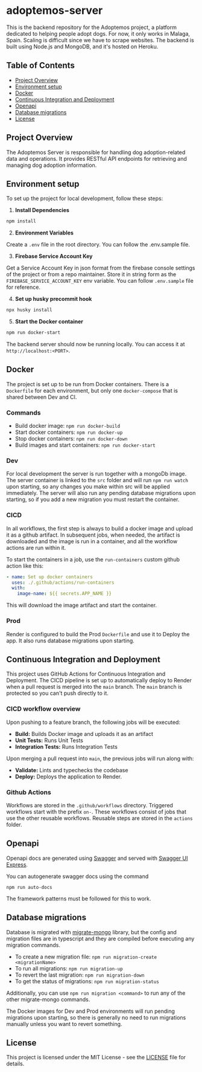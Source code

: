# adoptemos-server
This is the backend repository for the Adoptemos project, a platform dedicated to helping people adopt dogs.
For now, it only works in Malaga, Spain. Scaling is difficult since we have to scrape websites.
The backend is built using Node.js and MongoDB, and it's hosted on Heroku.

## Table of Contents

- [Project Overview](#project-overview)
- [Environment setup](#environment-setup)
- [Docker](#docker)
- [Continuous Integration and Deployment](#continuous-integration-and-deployment)
- [Openapi](#openapi)
- [Database migrations](#database-migrations)
- [License](#license)

## Project Overview

The Adoptemos Server is responsible for handling dog adoption-related data and operations.
It provides RESTful API endpoints for retrieving and managing dog adoption information.

## Environment setup

To set up the project for local development, follow these steps:

1. **Install Dependencies**

```bash
npm install
```

2. **Environment Variables**

Create a `.env` file in the root directory. You can follow the .env.sample file.

3. **Firebase Service Account Key**

Get a Service Account Key in json format from the firebase console settings of the project or from a repo maintainer. Store it in string form as the `FIREBASE_SERVICE_ACCOUNT_KEY` env variable. You can follow `.env.sample` file for reference.

4. **Set up husky precommit hook**

```bash
npx husky install
```

5. **Start the Docker container**

```bash
npm run docker-start
```

The backend server should now be running locally. You can access it at `http://localhost:<PORT>`.

## Docker

The project is set up to be run from Docker containers. There is a `Dockerfile` for each environment, but only one `docker-compose` that is shared between Dev and CI.

### Commands

- Build docker image: `npm run docker-build`
- Start docker containers: `npm run docker-up`
- Stop docker containers: `npm run docker-down`
- Build images and start containers: `npm run docker-start`

### Dev

For local development the server is run together with a mongoDb image. The server container is linked to the `src` folder and will run `npm run watch` upon starting, so any changes you make within src will be applied immediately. The server will also run any pending database migrations upon starting, so if you add a new migration you must restart the container.

### CICD

In all workflows, the first step is always to build a docker image and upload it as a github artifact. In subsequent jobs, when needed, the artifact is downloaded and the image is run in a container, and all the workflow actions are run within it.

To start the containers in a job, use the `run-containers` custom github action like this:

```yaml
- name: Set up docker containers
  uses: ./.github/actions/run-containers
  with:
    image-name: ${{ secrets.APP_NAME }}
```

This will download the image artifact and start the container.

### Prod

Render is configured to build the Prod `Dockerfile` and use it to Deploy the app. It also runs database migrations upon starting.

## Continuous Integration and Deployment

This project uses GitHub Actions for Continuous Integration and Deployment. The CICD pipeline is set up to automatically deploy to Render when a pull request is merged into the `main` branch.
The `main` branch is protected so you can't push directly to it.

### CICD workflow overview

Upon pushing to a feature branch, the following jobs will be executed:
- **Build:** Builds Docker image and uploads it as an artifact
- **Unit Tests:** Runs Unit Tests
- **Integration Tests:** Runs Integration Tests

Upon merging a pull request into `main`, the previous jobs will run along with:
- **Validate:** Lints and typechecks the codebase
- **Deploy:** Deploys the application to Render.

### Github Actions

Workflows are stored in the `.github/workflows` directory. Triggered workflows start with the prefix `on-`. These workflows consist of jobs that use the other reusable workflows. Reusable steps are stored in the `actions` folder.

## Openapi

Openapi docs are generated using [Swagger](https://swagger.io/) and served with [Swagger UI Express](https://www.npmjs.com/package/swagger-ui-express).

You can autogenerate swagger docs using the command
```
npm run auto-docs
```
The framework patterns must be followed for this to work.

## Database migrations
Database is migrated with [migrate-mongo](https://www.npmjs.com/package/migrate-mongo) library, but the config and migration files are in typescript and they are compiled before executing any migration commands.

- To create a new migration file: `npm run migration-create <migrationName>`
- To run all migrations: `npm run migration-up`
- To revert the last migration: `npm run migration-down`
- To get the status of migrations: `npm run migration-status`

Additionally, you can use `npm run migration <command>` to run any of the other migrate-mongo commands.

The Docker images for Dev and Prod environments will run pending migrations upon starting, so there is generally no need to run migrations manually unless you want to revert something.

## License

This project is licensed under the MIT License - see the [LICENSE](LICENSE) file for details.
